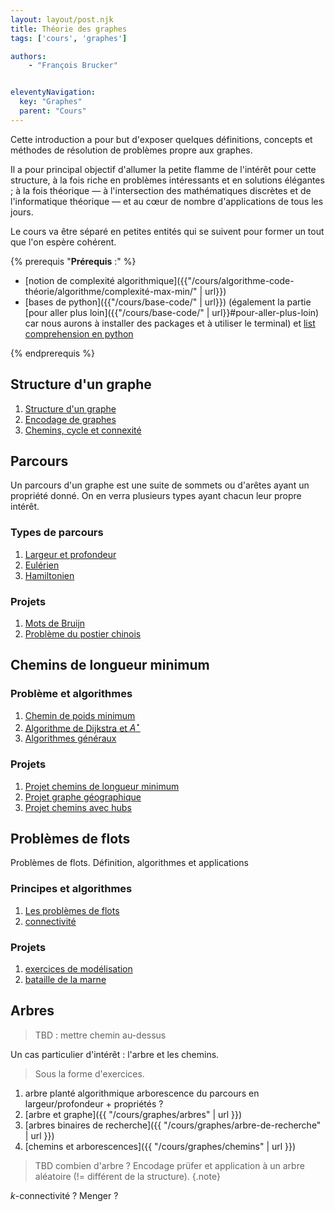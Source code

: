 ```yaml
---
layout: layout/post.njk
title: Théorie des graphes
tags: ['cours', 'graphes']

authors:
    - "François Brucker"


eleventyNavigation:
  key: "Graphes"
  parent: "Cours"
---
```


<!-- début résumé -->

Cette introduction a pour but d'exposer quelques définitions, concepts et méthodes de résolution de problèmes propre aux graphes.

Il a pour principal objectif d'allumer la petite flamme de l'intérêt pour cette structure, à la fois riche en problèmes intéressants et en solutions élégantes ; à la fois théorique — à l'intersection des mathématiques discrètes et de l'informatique théorique — et au cœur de nombre d'applications de tous les jours.

Le cours va être séparé en petites entités qui se suivent pour former un tout que l'on espère cohérent.

<!-- fin résumé -->

{% prerequis "**Prérequis** :" %}

* [notion de complexité algorithmique]({{"/cours/algorithme-code-théorie/algorithme/complexité-max-min/" | url}})
* [bases de python]({{"/cours/base-code/" | url}}) (également la partie [pour aller plus loin]({{"/cours/base-code/" | url}}#pour-aller-plus-loin) car nous aurons à installer des packages et à utiliser le terminal) et [list comprehension en python](https://docs.python.org/fr/3/howto/functional.html#generator-expressions-and-list-comprehensions)

{% endprerequis %}

## <span id="structure"></span> Structure d'un graphe

1. [Structure d'un graphe](structure)
2. [Encodage de graphes](encodage)
3. [Chemins, cycle et connexité](chemins-cycles-connexite)

## Parcours

Un parcours d'un graphe est une suite de sommets ou d'arêtes ayant un propriété donné. On en verra plusieurs types ayant chacun leur propre intérêt.

### Types de parcours

1. [Largeur et profondeur](parcours-largeur-profondeur)
2. [Eulérien](parcours-eulériens)
3. [Hamiltonien](parcours-hamiltoniens)

### Projets

1. [Mots de Bruijn](projet-mots-bruijn)
2. [Problème du postier chinois](projet-postier-chinois)

## Chemins de longueur minimum

### <span id="chemin-problèmes"></span> Problème et algorithmes

1. [Chemin de poids minimum](chemin-poids-min-problème)
2. [Algorithme de Dijkstra et $A^\star$](chemin-poids-min-positif)
3. [Algorithmes généraux](chemin-poids-min-cas-général)

### <span id="projet-chemin-poids-min"></span> Projets

1. [Projet chemins de longueur minimum](projet-chemins-min)
2. [Projet graphe géographique](projet-graphe-géographique)
3. [Projet chemins avec hubs](projet-chemins-hub)

## Problèmes de flots

Problèmes de flots. Définition, algorithmes et applications

### Principes et algorithmes

1. [Les problèmes de flots](flots)
2. [connectivité](connectivité)

### <span id="projet-flots"></span> Projets

1. [exercices de modélisation](projet-flots-modélisation)
2. [bataille de la marne](projet-bataille-de-la-marne)

## Arbres

> TBD : mettre chemin au-dessus

Un cas particulier d'intérêt : l'arbre et les chemins.

> Sous la forme d'exercices.

1. arbre planté algorithmique arborescence du parcours en largeur/profondeur + propriétés ?
2. [arbre et graphe]({{ "/cours/graphes/arbres" | url }})
3. [arbres binaires de recherche]({{ "/cours/graphes/arbre-de-recherche" | url }})
4. [chemins et arborescences]({{ "/cours/graphes/chemins" | url }})

> TBD
> combien d'arbre ? Encodage prüfer et application à un arbre aléatoire (!= différent de la structure).
{.note}

$k$-connectivité ? Menger ?
